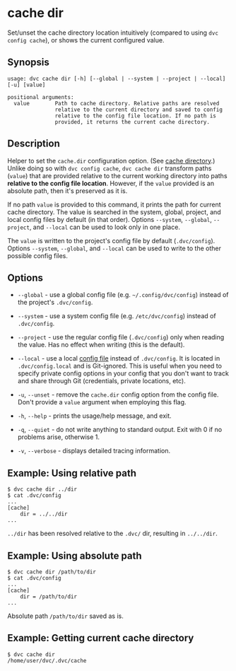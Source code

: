 # cache dir

Set/unset the <abbr>cache</abbr> directory location intuitively (compared to
using `dvc config cache`), or shows the current configured value.

## Synopsis

```usage
usage: dvc cache dir [-h] [--global | --system | --project | --local] [-u] [value]

positional arguments:
  value        Path to cache directory. Relative paths are resolved
               relative to the current directory and saved to config
               relative to the config file location. If no path is
               provided, it returns the current cache directory.
```

## Description

Helper to set the `cache.dir` configuration option. (See
[cache directory](/doc/user-guide/project-structure/internal-files#structure-of-the-cache-directory).)
Unlike doing so with `dvc config cache`, `dvc cache dir` transform paths
(`value`) that are provided relative to the current working directory into paths
**relative to the config file location**. However, if the `value` provided is an
absolute path, then it's preserved as it is.

If no path `value` is provided to this command, it prints the path for current
cache directory. The value is searched in the system, global, project, and local
config files by default (in that order). Options `--system`, `--global`,
`--project`, and `--local` can be used to look only in one place.

The `value` is written to the project's config file by default (`.dvc/config`).
Options `--system`, `--global`, and `--local` can be used to write to the other
possible config files.

## Options

- `--global` - use a global config file (e.g. `~/.config/dvc/config`) instead of
  the project's `.dvc/config`.

- `--system` - use a system config file (e.g. `/etc/dvc/config`) instead of
  `.dvc/config`.

- `--project` - use the regular config file (`.dvc/config`) only when reading
  the value. Has no effect when writing (this is the default).

- `--local` - use a local [config file](/doc/command-reference/config) instead
  of `.dvc/config`. It is located in `.dvc/config.local` and is Git-ignored.
  This is useful when you need to specify private config options in your config
  that you don't want to track and share through Git (credentials, private
  locations, etc).

- `-u`, `--unset` - remove the `cache.dir` config option from the config file.
  Don't provide a `value` argument when employing this flag.

- `-h`, `--help` - prints the usage/help message, and exit.

- `-q`, `--quiet` - do not write anything to standard output. Exit with 0 if no
  problems arise, otherwise 1.

- `-v`, `--verbose` - displays detailed tracing information.

## Example: Using relative path

```dvc
$ dvc cache dir ../dir
$ cat .dvc/config
...
[cache]
    dir = ../../dir
...
```

`../dir` has been resolved relative to the `.dvc/` dir, resulting in
`../../dir`.

## Example: Using absolute path

```dvc
$ dvc cache dir /path/to/dir
$ cat .dvc/config
...
[cache]
    dir = /path/to/dir
...
```

Absolute path `/path/to/dir` saved as is.

## Example: Getting current cache directory

```dvc
$ dvc cache dir
/home/user/dvc/.dvc/cache
```
